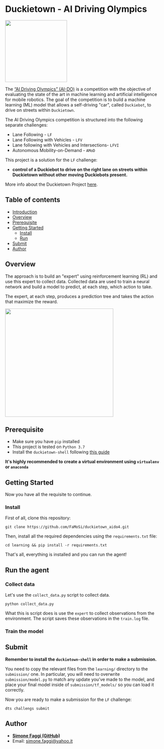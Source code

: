 # Duckietown - AI Driving Olympics
<a href="http://aido.duckietown.org"><img width="200" src="https://www.duckietown.org/wp-content/uploads/2018/12/AIDO_no_text-e1544555660271.png"/></a>

The [“AI Driving Olympics” (AI-DO)](http://aido.duckietown.org/) is a competition with the objective of 
evaluating the state of the art in machine learning and artificial intelligence for mobile robotics.
The goal of the competition is to build a machine learning (ML) model that allows a self-driving "car", called `Duckiebot`, to drive on streets within `Duckietown`.

The AI Driving Olympics competition is structured into the following separate challenges:
* Lane Following - `LF` 
* Lane Following with Vehicles - `LFV`
* Lane following with Vehicles and Intersections- `LFVI`
* Autonomous Mobility-on-Demand - `AMoD`

This project is a solution for the `LF` challenge: 
* **control of a Duckiebot to drive on the right lane on streets within Duckietown without other moving Duckiebots present.**

More info about the Duckietown Project [here](http://aido.duckietown.org/).

## Table of contents
* [Introduction](#introduction)
* [Overview](#overview)
* [Prerequisite](#prerequisite)
* [Getting Started](#getting-started)
    * [Install](#install)
    * [Run](#run-the-agent)
* [Submit](#submit)
* [Author](#author)

## Overview

The approach is to build an "expert" using reinforcement learning (RL) and use this expert to collect data.
Collected data are used to train a neural network and build a model to predict, at each step, which action to take.

The expert, at each step, produces a prediction tree and takes the action that maximize the reward.

<img width="350" height="350" src="gifs/topview.gif">
  
## Prerequisite
* Make sure you have `pip` installed
* This project is tested on `Python 3.7`
* Install the `duckietown-shell` following [this guide](https://github.com/duckietown/duckietown-shell/blob/daffy-aido4/README.md)

**It's highly recommended to create a virtual environment using `virtualenv` or `anaconda`**

## Getting Started
Now you have all the requisite to continue.

### Install
First of all, clone this repository:

```
git clone https://github.com/FaMoSi/duckietown_aido4.git
```

Then, install all the required dependencies using the `requirements.txt` file:

```
cd learning && pip install -r requirements.txt
```

That's all, everything is installed and you can run the agent!

## Run the agent

### Collect data
Let's use the `collect_data.py` script to collect data.

``` 
python collect_data.py
```

What this is script does is use the `expert` to collect observations from the environment.
The script saves these observations in the `train.log` file.

### Train the model 

## Submit
**Remember to install the `duckietown-shell` in order to make a submission.**

You need to copy the relevant files from the `learning/` directory to the `submission/` one. 
In particular, you will need to overwrite `submission/model.py` to match any update you’ve made to the model, 
and place your final model inside of `submission/tf_models/` so you can load it correctly. 

Now you are ready to make a submission for the `LF` challenge:

```
dts challengs submit
```

## Author

* **[Simone Faggi (GitHub)](https://github.com/FaMoSi)**
* Email: simone.faggi@yahoo.it




